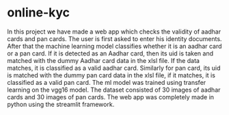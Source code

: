 # online-kyc

In this project we have made a web app which checks the validity of aadhar cards and pan cards. The user is first asked to enter his identity documents. After that the machine learning model classifies whether it is an aadhar card or a pan card. If it is detected as an Aadhar card, then its uid is taken and matched with the dummy Aadhar card data in the xlsl file. If the data matches, it is classified as a valid aadhar card. Similarly for pan card, its uid is matched with the dummy pan card data in the xlsl file, if it matches, it is classified as a valid pan card.
The ml model was trained using transfer learning on the vgg16 model. The dataset consisted of 30 images of aadhar cards and 30 images of pan cards.
The web app was completely made in python using the streamlit framework.



